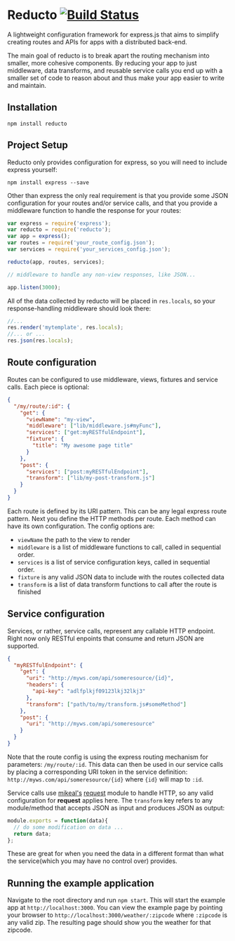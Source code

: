 # Reducto [![Build Status](https://travis-ci.org/michaelleeallen/reducto.png)](https://travis-ci.org/michaelleeallen/reducto)

A lightweight configuration framework for express.js that aims to simplify creating routes and APIs for apps with
a distributed back-end.

The main goal of reducto is to break apart the routing mechanism into smaller, more cohesive components. By reducing your app to just middleware, data transforms, and reusable service calls you end up with a smaller set of code to reason about and thus make your app easier to write and maintain.


## Installation

	npm install reducto

## Project Setup

Reducto only provides configuration for express, so you will need to include express
yourself:

	npm install express --save

Other than express the only real requirement is that you provide some JSON configuration
for your routes and/or service calls, and that you provide a middleware function to handle
the response for your routes:
```javascript
var express = require('express');
var reducto = require('reducto');
var app = express();
var routes = require('your_route_config.json');
var services = require('your_services_config.json');

reducto(app, routes, services);

// middleware to handle any non-view responses, like JSON...

app.listen(3000);
```

All of the data collected by reducto will be placed in `res.locals`, so your response-handling
middleware should look there:

```javascript
//...
res.render('mytemplate', res.locals);
//... or ...
res.json(res.locals);
```

## Route configuration

Routes can be configured to use middleware, views, fixtures and service calls. Each piece is optional:
```json
{
  "/my/route/:id": {
    "get": {
      "viewName": "my-view",
      "middleware": ["lib/middleware.js#myFunc"],
      "services": ["get:myRESTfulEndpoint"],
      "fixture": {
        "title": "My awesome page title"
      }
    },
    "post": {
      "services": ["post:myRESTfulEndpoint"],
      "transform": ["lib/my-post-transform.js"]
    }
  }
}
```

Each route is defined by its URI pattern. This can be any legal express route pattern. Next you define
the HTTP methods per route. Each method can have its own configuration. The config options are:
- `viewName` the path to the view to render
- `middleware` is a list of middleware functions to call, called in sequential order.
- `services` is a list of service configuration keys, called in sequential order.
- `fixture` is any valid JSON data to include with the routes collected data
- `transform` is a list of data transform functions to call after the route is finished

## Service configuration

Services, or rather, service calls, represent any callable HTTP endpoint. Right now only RESTful enpoints that
consume and return JSON are supported.
```json
{
  "myRESTfulEndpoint": {
    "get": {
      "uri": "http://myws.com/api/someresource/{id}",
      "headers": {
        "api-key": "adlfplkjf09123lkj32lkj3"
      },
      "transform": ["path/to/my/transform.js#someMethod"]
    },
    "post": {
      "uri": "http://myws.com/api/someresource"
    }
  }
}
```
Note that the route config is using
the express routing mechanism for parameters: `/my/route/:id`. This data can then be used in our service calls by
placing a corresponding URI token in the service definition: `http://myws.com/api/someresource/{id}` where `{id}`
will map to `:id`.

Service calls use [mikeal's](https://github.com/mikeal) [request](https://github.com/mikeal/request) module to handle HTTP, so any valid configuration for
**request** applies here. The `transform` key refers to any module/method that accepts JSON as input and produces JSON as output:

```javascript
module.exports = function(data){
  // do some modification on data ...
  return data;
};
```
These are great for when you need the data in a different format than what the service(which you may have no control over) provides.

## Running the example application

Navigate to the root directory and run `npm start`. This will start the example app at
`http://localhost:3000`. You can view the example page by pointing your browser to `http://localhost:3000/weather/:zipcode`
where `:zipcode` is any valid zip. The resulting page should show you the weather for that zipcode.
